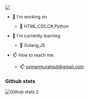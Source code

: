 ![](https://komarev.com/ghpvc/?username=osmanmuratgull)

- 📌 I'm working on 
  - 📌 HTML,CSS,C#,Python

- 🌱 I'm currently learning 
  - 🌱 Golang,JS

- 📫 How to reach me:
  - 📫 osmanmuratgull@gmail.com
  
### Github stats
  ![Github stats 2](https://github-readme-stats.vercel.app/api?username=osmanmuratgull&show_icons=true&theme=radical)
